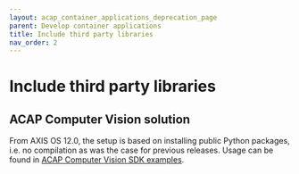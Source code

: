 ```yaml
---
layout: acap_container_applications_deprecation_page
parent: Develop container applications
title: Include third party libraries
nav_order: 2
---
```


# Include third party libraries

## ACAP Computer Vision solution

From AXIS OS 12.0, the setup is based on installing public Python packages,
i.e. no compilation as was the case for previous releases. Usage can be found
in [ACAP Computer Vision SDK
examples](https://github.com/AxisCommunications/acap-computer-vision-sdk-examples).
